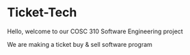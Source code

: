 # Ticket-Tech

Hello, welcome to our COSC 310 Software Engineering project 

We are making a ticket buy & sell software program

